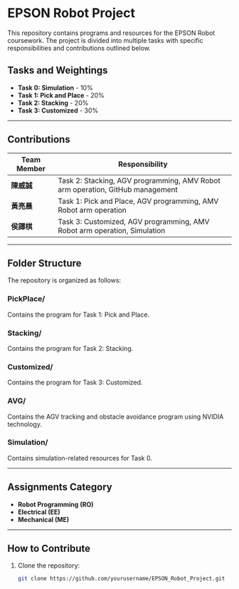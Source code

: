 # EPSON Robot Project

This repository contains programs and resources for the EPSON Robot coursework. The project is divided into multiple tasks with specific responsibilities and contributions outlined below.

## Tasks and Weightings
- **Task 0: Simulation** - 10%
- **Task 1: Pick and Place** - 20%
- **Task 2: Stacking** - 20%
- **Task 3: Customized** - 30%

---

## Contributions
| Team Member  | Responsibility                                                                                   |
|--------------|--------------------------------------------------------------------------------------------------|
| **陳威誠**   | Task 2: Stacking, AGV programming, AMV Robot arm operation, GitHub management                   |
| **黃亮晨**   | Task 1: Pick and Place, AGV programming, AMV Robot arm operation                                 |
| **侯譯棋**   | Task 3: Customized, AGV programming, AMV Robot arm operation, Simulation                         |

---

## Folder Structure
The repository is organized as follows:

### **PickPlace/**
Contains the program for Task 1: Pick and Place.

### **Stacking/**
Contains the program for Task 2: Stacking.

### **Customized/**
Contains the program for Task 3: Customized.

### **AVG/**
Contains the AGV tracking and obstacle avoidance program using NVIDIA technology.

### **Simulation/**
Contains simulation-related resources for Task 0.

---

## Assignments Category
- **Robot Programming (RO)**
- **Electrical (EE)**
- **Mechanical (ME)**

---

## How to Contribute
1. Clone the repository:
   ```bash
   git clone https://github.com/yourusername/EPSON_Robot_Project.git
